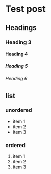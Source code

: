 # Test post

## Headings
### Heading 3
#### Heading 4
##### Heading 5
###### Heading 6

## list
### unordered
- item 1
- item 2
- item 3

### ordered
1. item 1
1. item 2
1. item 3
